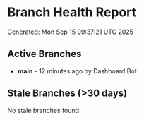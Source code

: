 # Branch Health Report
Generated: Mon Sep 15 09:37:21 UTC 2025

## Active Branches
- **main** - 12 minutes ago by Dashboard Bot

## Stale Branches (>30 days)
No stale branches found
